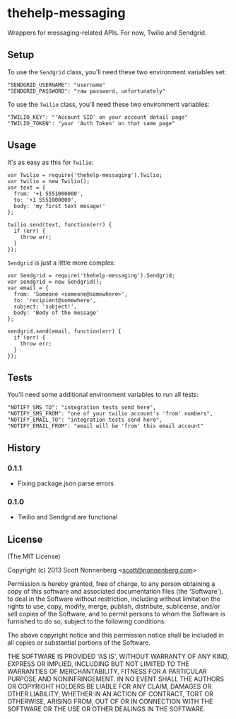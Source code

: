 # thehelp-messaging

Wrappers for messaging-related APIs. For now, Twilio and Sendgrid.

## Setup

To use the `Sendgrid` class, you'll need these two environment variables set:

    "SENDGRID_USERNAME": "username"
    "SENDGRID_PASSWORD": "raw password, unfortunately"

To use the `Twilio` class, you'll need these two environment variables:

    "TWILIO_KEY": "'Account SID' on your account detail page"
    "TWILIO_TOKEN": "your 'Auth Token' on that same page"

## Usage

It's as easy as this for `Twilio`:

    var Twilio = require('thehelp-messaging').Twilio;
    var twilio = new Twilio();
    var text = {
      from: '+1 5551000000',
      to: '+1 5551000000',
      body: 'my first text mesage!'
    };

    twilio.send(text, function(err) {
      if (err) {
        throw err;
      }
    });

`Sendgrid` is just a little more complex:

    var Sendgrid = require('thehelp-messaging').Sendgrid;
    var sendgrid = new Sendgrid();
    var email = {
      from: 'Someone <someone@somewhere>',
      to: 'recipient@somewhere',
      subject: 'subject!',
      body: 'Body of the message'
    };

    sendgrid.send(email, function(err) {
      if (err) {
        throw err;
      }
    });

## Tests

You'll need some additional environment variables to run all tests:

    "NOTIFY_SMS_TO": "integration tests send here",
    "NOTIFY_SMS_FROM": "one of your twilio account's 'from' numbers",
    "NOTIFY_EMAIL_TO": "integration tests send here",
    "NOTIFY_EMAIL_FROM": "email will be 'from' this email account"

## History

### 0.1.1

* Fixing package.json parse errors

### 0.1.0

* Twilio and Sendgrid are functional

## License

(The MIT License)

Copyright (c) 2013 Scott Nonnenberg &lt;scott@nonnenberg.com&gt;

Permission is hereby granted, free of charge, to any person obtaining
a copy of this software and associated documentation files (the
'Software'), to deal in the Software without restriction, including
without limitation the rights to use, copy, modify, merge, publish,
distribute, sublicense, and/or sell copies of the Software, and to
permit persons to whom the Software is furnished to do so, subject to
the following conditions:

The above copyright notice and this permission notice shall be
included in all copies or substantial portions of the Software.

THE SOFTWARE IS PROVIDED 'AS IS', WITHOUT WARRANTY OF ANY KIND,
EXPRESS OR IMPLIED, INCLUDING BUT NOT LIMITED TO THE WARRANTIES OF
MERCHANTABILITY, FITNESS FOR A PARTICULAR PURPOSE AND NONINFRINGEMENT.
IN NO EVENT SHALL THE AUTHORS OR COPYRIGHT HOLDERS BE LIABLE FOR ANY
CLAIM, DAMAGES OR OTHER LIABILITY, WHETHER IN AN ACTION OF CONTRACT,
TORT OR OTHERWISE, ARISING FROM, OUT OF OR IN CONNECTION WITH THE
SOFTWARE OR THE USE OR OTHER DEALINGS IN THE SOFTWARE.
